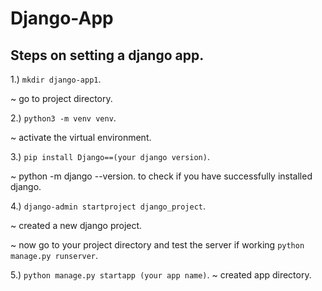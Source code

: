 # Django-App

## Steps on setting a django app.
1.) `mkdir django-app1`.

~ go to project directory.

2.) `python3 -m venv venv`.

~ activate the virtual environment.

3.) `pip install Django==(your django version)`.

~ python -m django --version. to check if you have successfully installed django.

4.) `django-admin startproject django_project`.

~ created a new django project.

~ now go to your project directory and test the server if working `python manage.py runserver`.

5.) `python manage.py startapp (your app name)`.
~ created app directory.


